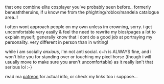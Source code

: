 that one combine elite cosplayer you've probably seen before.. formerly beneaththeruins, if u know me from the phighting/roblox/mandela catalogue area..!

i often wont approach people on my own unless im crowning, sorry. i get uncomfortable very easily & feel the need to rewrite my bios/pages a lot to explain myself; generally know that i dont do a good job at portraying my personality. very different in person than in writing!

while i am socially *anxious*, i'm not anti social. c+h is ALWAYS fine, and i won't bite you for standing over or touching my pixel horse (though i will usually move to make sure you aren't uncomfortable) as it really isn't that serious lol :-}

read ma [patreon](https://www.patreon.com/c/beneaththeruins/about)
 for actual info, or check my links too i suppose...
